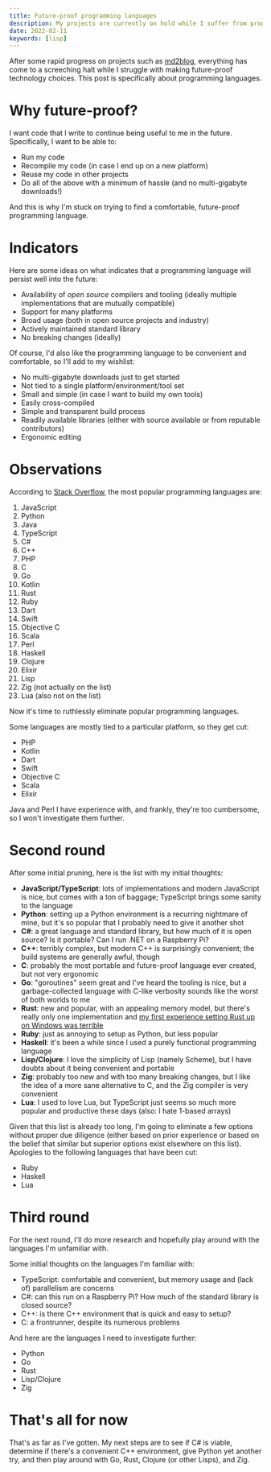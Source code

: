 ```yaml
---
title: Future-proof programming languages
description: My projects are currently on hold while I suffer from programming language analysis paralysis.
date: 2022-02-11
keywords: [lisp]
---
```

After some rapid progress on projects such as [md2blog](../releases/md2blog-1.1.1.md), everything has come to a screeching halt while I struggle with making future-proof technology choices. This post is specifically about programming languages.

# Why future-proof?
I want code that I write to continue being useful to me in the future. Specifically, I want to be able to:

* Run my code
* Recompile my code (in case I end up on a new platform)
* Reuse my code in other projects
* Do all of the above with a minimum of hassle (and no multi-gigabyte downloads!)

And this is why I'm stuck on trying to find a comfortable, future-proof programming language.

# Indicators
Here are some ideas on what indicates that a programming language will persist well into the future:

* Availability of *open source* compilers and tooling (ideally multiple implementations that are mutually compatible)
* Support for many platforms
* Broad usage (both in open source projects and industry)
* Actively maintained standard library
* No breaking changes (ideally)

Of course, I'd also like the programming language to be convenient and comfortable, so I'll add to my wishlist:

* No multi-gigabyte downloads just to get started
* Not tied to a single platform/environment/tool set
* Small and simple (in case I want to build my own tools)
* Easily cross-compiled
* Simple and transparent build process
* Readily available libraries (either with source available or from reputable contributors)
* Ergonomic editing

# Observations
According to [Stack Overflow](https://insights.stackoverflow.com/survey/2021#technology-most-popular-technologies), the most popular programming languages are:

1. JavaScript
1. Python
1. Java
1. TypeScript
1. C#
1. C++
1. PHP
1. C
1. Go
1. Kotlin
1. Rust
1. Ruby
1. Dart
1. Swift
1. Objective C
1. Scala
1. Perl
1. Haskell
1. Clojure
1. Elixir
1. Lisp
1. Zig (not actually on the list)
1. Lua (also not on the list)

Now it's time to ruthlessly eliminate popular programming languages.

Some languages are mostly tied to a particular platform, so they get cut:

* PHP
* Kotlin
* Dart
* Swift
* Objective C
* Scala
* Elixir

Java and Perl I have experience with, and frankly, they're too cumbersome, so I won't investigate them further.

# Second round
After some initial pruning, here is the list with my initial thoughts:

* **JavaScript/TypeScript**: lots of implementations and modern JavaScript is nice, but comes with a ton of baggage; TypeScript brings some sanity to the language
* **Python**: setting up a Python environment is a recurring nightmare of mine, but it's so popular that I probably need to give it another shot
* **C#**: a great language and standard library, but how much of it is open source? Is it portable? Can I run .NET on a Raspberry Pi?
* **C++**: terribly complex, but modern C++ is surprisingly convenient; the build systems are generally awful, though
* **C**: probably the most portable and future-proof language ever created, but not very ergonomic
* **Go**: "goroutines" seem great and I've heard the tooling is nice, but a garbage-collected language with C-like verbosity sounds like the worst of both worlds to me
* **Rust**: new and popular, with an appealing memory model, but there's really only one implementation and [my first experience setting Rust up on Windows was terrible](rust-first-experience.md)
* **Ruby**: just as annoying to setup as Python, but less popular
* **Haskell**: it's been a while since I used a purely functional programming language
* **Lisp/Clojure**: I love the simplicity of Lisp (namely Scheme), but I have doubts about it being convenient and portable
* **Zig**: probably too new and with too many breaking changes, but I like the idea of a more sane alternative to C, and the Zig compiler is very convenient
* **Lua**: I used to love Lua, but TypeScript just seems so much more popular and productive these days (also: I hate 1-based arrays)

Given that this list is already too long, I'm going to eliminate a few options without proper due diligence (either based on prior experience or based on the belief that similar but superior options exist elsewhere on this list). Apologies to the following languages that have been cut:

* Ruby
* Haskell
* Lua

# Third round
For the next round, I'll do more research and hopefully play around with the languages I'm unfamiliar with.

Some initial thoughts on the languages I'm familiar with:

* TypeScript: comfortable and convenient, but memory usage and (lack of) parallelism are concerns
* C#: can this run on a Raspberry Pi? How much of the standard library is closed source?
* C++: is there C++ environment that is quick and easy to setup?
* C: a frontrunner, despite its numerous problems

And here are the languages I need to investigate further:

* Python
* Go
* Rust
* Lisp/Clojure
* Zig

# That's all for now
That's as far as I've gotten. My next steps are to see if C# is viable, determine if there's a convenient C++ environment, give Python yet another try, and then play around with Go, Rust, Clojure (or other Lisps), and Zig.
